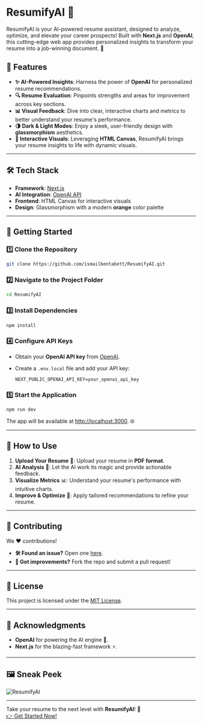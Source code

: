 # ResumifyAI 🚀

ResumifyAI is your AI-powered resume assistant, designed to analyze, optimize, and elevate your career prospects! Built with **Next.js** and **OpenAI**, this cutting-edge web app provides personalized insights to transform your resume into a job-winning document. 🎯

## 🌟 Features

- **✨ AI-Powered Insights**: Harness the power of **OpenAI** for personalized resume recommendations.  
- **🔍 Resume Evaluation**: Pinpoints strengths and areas for improvement across key sections.  
- **📊 Visual Feedback**: Dive into clear, interactive charts and metrics to better understand your resume's performance.  
- **🌗 Dark & Light Modes**: Enjoy a sleek, user-friendly design with **glassmorphism** aesthetics.  
- **🎨 Interactive Visuals**: Leveraging **HTML Canvas**, ResumifyAI brings your resume insights to life with dynamic visuals.

---

## 🛠️ Tech Stack

- **Framework**: [Next.js](https://nextjs.org/)  
- **AI Integration**: [OpenAI API](https://platform.openai.com/)  
- **Frontend**: HTML Canvas for interactive visuals  
- **Design**: Glassmorphism with a modern **orange** color palette  

---

## 🚀 Getting Started

### 1️⃣ Clone the Repository  

```bash
git clone https://github.com/ismailbentabett/ResumifyAI.git
```

### 2️⃣ Navigate to the Project Folder  

```bash
cd ResumifyAI
```

### 3️⃣ Install Dependencies  

```bash
npm install
```

### 4️⃣ Configure API Keys  

- Obtain your **OpenAI API key** from [OpenAI](https://platform.openai.com/).
- Create a `.env.local` file and add your API key:  

  ```env
  NEXT_PUBLIC_OPENAI_API_KEY=your_openai_api_key
  ```

### 5️⃣ Start the Application  

```bash
npm run dev
```

The app will be available at [http://localhost:3000](http://localhost:3000). 🌐  

---

## 🎉 How to Use  

1. **Upload Your Resume** 📄: Upload your resume in **PDF format**.  
2. **AI Analysis** 🤖: Let the AI work its magic and provide actionable feedback.  
3. **Visualize Metrics** 📊: Understand your resume's performance with intuitive charts.  
4. **Improve & Optimize** 🔧: Apply tailored recommendations to refine your resume.

---

## 🤝 Contributing  

We ❤️ contributions!  
- **🛠️ Found an issue?** Open one [here](https://github.com/ismailbentabett/ResumifyAI/issues).  
- **🚀 Got improvements?** Fork the repo and submit a pull request!  

---

## 📜 License  

This project is licensed under the [MIT License](./LICENSE).  

---

## 👏 Acknowledgments  

- **OpenAI** for powering the AI engine 🤖.  
- **Next.js** for the blazing-fast framework ⚡.  

---

## 🖼️ Sneak Peek  

![ResumifyAI](https://via.placeholder.com/800x400.png?text=ResumifyAI+Demo+Placeholder)

---

Take your resume to the next level with **ResumifyAI**! 🌟  
[👉 Get Started Now!](http://localhost:3000)
